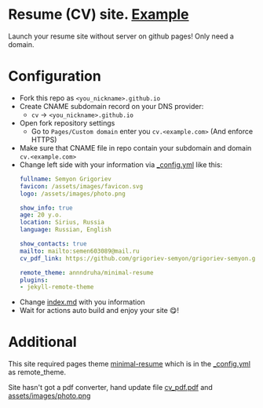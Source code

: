 # Resume (CV) site. [Example](https://cv.annndruha.space/)

Launch your resume site without server on github pages! Only need a domain.

# Configuration

* Fork this repo as `<you_nickname>.github.io`
* Create CNAME subdomain record on your DNS provider:
  * `cv` -> `<you_nickname>.github.io`
* Open fork repository settings
  * Go to `Pages/Custom domain` enter you `cv.<example.com>` (And enforce HTTPS)
* Make sure that CNAME file in repo contain your subdomain and domain `cv.<example.com>`
* Change left side with your information via [_config.yml](./_config.yml) like this:
  ```yaml
  fullname: Semyon Grigoriev
  favicon: /assets/images/favicon.svg
  logo: /assets/images/photo.png
  
  show_info: true
  age: 20 y.o.
  location: Sirius, Russia
  language: Russian, English
  
  show_contacts: true
  mailto: mailto:semen603089@mail.ru
  cv_pdf_link: https://github.com/grigoriev-semyon/grigoriev-semyon.github.io/blob/e728549a99ce5edd26e98f5050349a0425e3528f/pdf/cv-pdf.pdf
  
  remote_theme: annndruha/minimal-resume
  plugins:
  - jekyll-remote-theme
  ```
* Change [index.md](./index.md) with you information
* Wait for actions auto build and enjoy your site 😋!


# Additional

This site required pages theme [minimal-resume](https://github.com/Annndruha/minimal-resume) which is in the [_config.yml](./_config.yml) as remote_theme.

Site hasn't got a pdf converter, hand update file [cv_pdf.pdf](./pdf/cv_pdf.pdf) and [assets/images/photo.png](./assets/images/photo.png)
